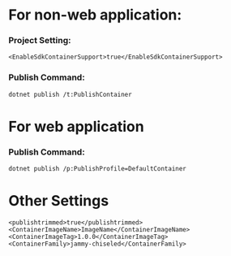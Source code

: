 # For non-web application:
### Project Setting:
```
<EnableSdkContainerSupport>true</EnableSdkContainerSupport>
```
### Publish Command:
```
dotnet publish /t:PublishContainer
```


# For web application
### Publish Command:
```
dotnet publish /p:PublishProfile=DefaultContainer
```

# Other Settings
```
<publishtrimmed>true</publishtrimmed>
<ContainerImageName>ImageName</ContainerImageName>
<ContainerImageTag>1.0.0</ContainerImageTag>
<ContainerFamily>jammy-chiseled</ContainerFamily>
```